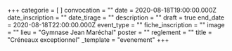 +++
categorie = [ ]
convocation = ""
date = 2020-08-18T19:00:00.000Z
date_inscription = ""
date_tirage = ""
description = ""
draft = true
end_date = 2020-08-18T22:00:00.000Z
event_type = ""
fiche_inscription = ""
image = ""
lieu = "Gymnase Jean Maréchal"
poster = ""
reglement = ""
title = "Créneaux exceptionnel"
_template = "evenement"
+++

